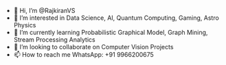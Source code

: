 - 👋 Hi, I’m @RajkiranVS
- 👀 I’m interested in Data Science, AI, Quantum Computing, Gaming, Astro Physics
- 🌱 I’m currently learning Probabilistic Graphical Model, Graph Mining, Stream Processing Analytics
- 💞️ I’m looking to collaborate on Computer Vision Projects
- 📫 How to reach me WhatsApp: +91 9966200675

<!---
RajkiranVS/RajkiranVS is a ✨ special ✨ repository because its `README.md` (this file) appears on your GitHub profile.
You can click the Preview link to take a look at your changes.
--->
